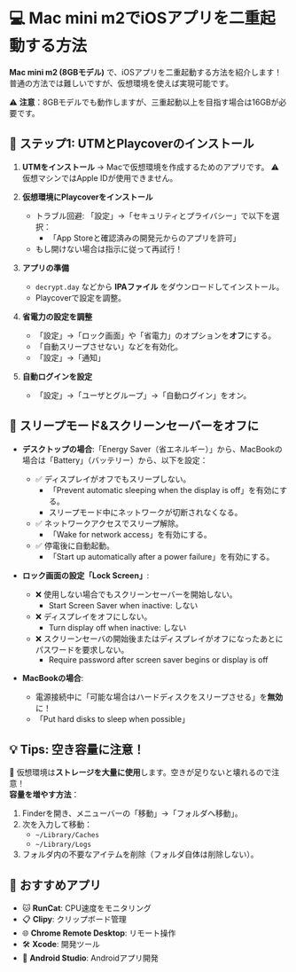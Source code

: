 # 💻 Mac mini m2でiOSアプリを二重起動する方法

**Mac mini m2 (8GBモデル)** で、iOSアプリを二重起動する方法を紹介します！普通の方法では難しいですが、仮想環境を使えば実現可能です。

⚠️ **注意**：8GBモデルでも動作しますが、三重起動以上を目指す場合は16GBが必要です。

## 🚀 ステップ1: UTMとPlaycoverのインストール

1. **UTMをインストール**
   → Macで仮想環境を作成するためのアプリです。
   ⚠️ 仮想マシンではApple IDが使用できません。

2. **仮想環境にPlaycoverをインストール**
   - トラブル回避: 「設定」→「セキュリティとプライバシー」で以下を選択：
     - 「App Storeと確認済みの開発元からのアプリを許可」
   - もし開けない場合は指示に従って再試行！

3. **アプリの準備**
   - `decrypt.day` などから **IPAファイル** をダウンロードしてインストール。
   - Playcoverで設定を調整。

4. **省電力の設定を調整**
   - 「設定」→「ロック画面」や「省電力」のオプションを**オフ**にする。
   - 「自動スリープさせない」などを有効化。
   - 「設定」→「通知」

5. **自動ログインを設定**
   - 「設定」→「ユーザとグループ」→「自動ログイン」をオン。

## 🌙 スリープモード&スクリーンセーバーをオフに

- **デスクトップの場合**:「Energy Saver（省エネルギー）」から、MacBookの場合は「Battery」（バッテリー）から、以下を設定：
  - ✅ ディスプレイがオフでもスリープしない。
    - 「Prevent automatic sleeping when the display is off」を有効にする。
    - スリープモード中にネットワークが切断されなくなる。
  - ✅ ネットワークアクセスでスリープ解除。
    - 「Wake for network access」を有効にする。
  - ✅ 停電後に自動起動。
    - 「Start up automatically after a power failure」を有効にする。

- **ロック画面の設定「Lock Screen」**:
  - ❌ 使用しない場合でもスクリーンセーバーを開始しない。
    - Start Screen Saver when inactive: しない
  - ❌ ディスプレイをオフにしない。
    - Turn display off when inactive: しない
  - ❌ スクリーンセーバの開始後またはディスプレイがオフになったあとにパスワードを要求しない。
    - Require password after screen saver begins or display is off

- **MacBookの場合**:  
  - 電源接続中に「可能な場合はハードディスクをスリープさせる」を**無効**に！
  - 「Put hard disks to sleep when possible」

## 💡 Tips: 空き容量に注意！

🛑 仮想環境は**ストレージを大量に使用**します。空きが足りないと壊れるので注意！  
**容量を増やす方法**：  
1. Finderを開き、メニューバーの「移動」→「フォルダへ移動」。  
2. 次を入力して移動：  
   - `~/Library/Caches`  
   - `~/Library/Logs`  
3. フォルダ内の不要なアイテムを削除（フォルダ自体は削除しない）。

## 🌟 おすすめアプリ

- 🐱 **RunCat**: CPU速度をモニタリング  
- 📋 **Clipy**: クリップボード管理  
- 🌐 **Chrome Remote Desktop**: リモート操作  
- 🛠 **Xcode**: 開発ツール  
- 🤖 **Android Studio**: Androidアプリ開発
